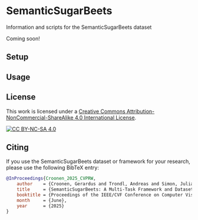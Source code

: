 # SemanticSugarBeets
Information and scripts for the SemanticSugarBeets dataset

Coming soon!

## Setup

## Usage

## License

This work is licensed under a [Creative Commons Attribution-NonCommercial-ShareAlike 4.0 International License](http://creativecommons.org/licenses/by-nc-sa/4.0/).

[![CC BY-NC-SA 4.0][cc-by-nc-sa-image]][cc-by-nc-sa]

[cc-by-nc-sa]: http://creativecommons.org/licenses/by-nc-sa/4.0/
[cc-by-nc-sa-image]: https://licensebuttons.net/l/by-nc-sa/4.0/88x31.png

## Citing
If you use the SemanticSugarBeets dataset or framework for your research, please use the following BibTeX entry:

```BibTeX
@InProceedings{Croonen_2025_CVPRW,
    author    = {Croonen, Gerardus and Trondl, Andreas and Simon, Julia and Steininger, Daniel},
    title     = {SemanticSugarBeets: A Multi-Task Framework and Dataset for Inspecting Harvest and Storage Characteristics of Sugar Beets},
    booktitle = {Proceedings of the IEEE/CVF Conference on Computer Vision and Pattern Recognition Workshops (CVPRW)},
    month     = {June},
    year      = {2025}
}
```
